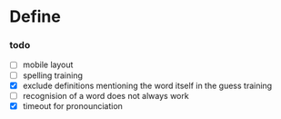 # Define

### todo
- [ ] mobile layout
- [ ] spelling training
- [x] exclude definitions mentioning the word itself in the guess training
- [ ] recognision of a word does not always work
- [x] timeout for pronounciation
